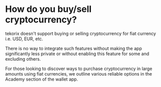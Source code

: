 # How do you buy/sell cryptocurrency?

tekorix doesn't support buying or selling cryptocurrency for fiat currency i.e. USD, EUR, etc.

There is no way to integrate such features without making the app significantly less private or without enabling this feature for some and excluding others.

For those looking to discover ways to purchase cryptocurrency in large amounts using fiat currencies, we outline various reliable options in the Academy section of the wallet app.


